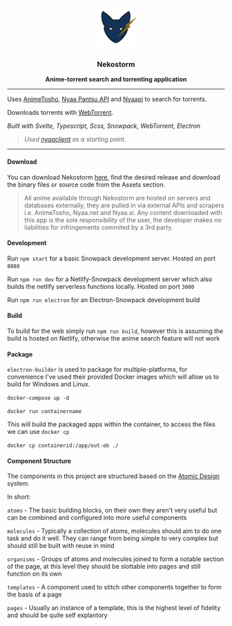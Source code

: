 <p align='center'>
  <img src='/public/img/logo.svg' height='100px'/>
</p>
<h3 align='center'>
  Nekostorm
</h3>
<p align='center'>
  <strong>Anime-torrent search and torrenting application</strong>
</p>

---

Uses [AnimeTosho](https://animetosho.org/), [Nyaa Pantsu API](https://nyaa.net/apidoc) and [Nyaapi](https://github.com/Kylart/Nyaapi) to search for torrents.

Downloads torrents with [WebTorrent](https://webtorrent.io/).

_Built with Svelte, Typescript, Scss, Snowpack, WebTorrent, Electron_

> _Used [nyaaclient](https://github.com/hongkiulam/nyaaclient) as a starting point._

---

#### Download

You can download Nekostorm [here](https://github.com/hongkiulam/nekostorm/releases), find the desired release and download the binary files or source code from the Assets section.

> All anime available through Nekostorm are hosted on servers and databases externally, they are pulled in via external APIs and scrapers i.e. AnimeTosho, Nyaa.net and Nyaa.si. Any content downloaded with this app is the sole responsibility of the user, the developer makes no liabilities for infringements commited by a 3rd party.

#### Development

Run `npm start` for a basic Snowpack development server. Hosted on port `8080`

Run `npm run dev` for a Netlify-Snowpack development server which also builds the netlify serverless functions locally. Hosted on port `3000`

Run `npm run electron` for an Electron-Snowpack development build

#### Build

To build for the web simply run `npm run build`, however this is assuming the build is hosted on Netlify, otherwise the anime search feature will not work

#### Package

`electron-builder` is used to package for multiple-platforms, for convenience I've used their provided Docker images which will allow us to build for Windows and Linux.

`docker-compose up -d`

`docker run containername`

This will build the packaged apps within the container, to access the files we can use `docker cp`

`docker cp containerid:/app/out-eb ./`

#### Component Structure

The components in this project are structured based on the [Atomic Design](https://bradfrost.com/blog/post/atomic-web-design/) system.

In short:

`atoms` - The basic building blocks, on their own they aren't very useful but can be combined and configured into more useful components

`molecules` - Typically a collection of atoms, molecules should aim to do one task and do it well. They can range from being simple to very complex but should still be built with reuse in mind

`organisms` - Groups of atoms and molecules joined to form a notable section of the page, at this level they should be slottable into pages and still function on its own

`templates` - A component used to stitch other components together to form the basis of a page

`pages` - Usually an instance of a template, this is the highest level of fidelity and should be quite self explantory
